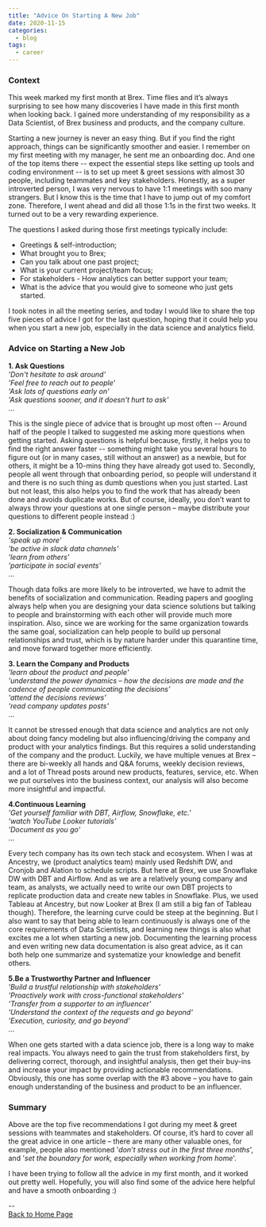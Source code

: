 ```yaml
---
title: "Advice On Starting A New Job"
date: 2020-11-15
categories:
  - blog
tags:
  - career
---
```


### Context  

This week marked my first month at Brex. Time flies and it’s always surprising to see how many discoveries I have made in this first month when looking back. I gained more understanding of my responsibility as a Data Scientist, of Brex business and products, and the company culture.

Starting a new journey is never an easy thing. But if you find the right approach, things can be significantly smoother and easier. I remember on my first meeting with my manager, he sent me an onboarding doc. And one of the top items there -- expect the essential steps like setting up tools and coding environment -- is to set up meet & greet sessions with almost 30 people, including teammates and key stakeholders. Honestly, as a super introverted person, I was very nervous to have 1:1 meetings with soo many strangers. But I know this is the time that I have to jump out of my comfort zone. Therefore, I went ahead and did all those 1:1s in the first two weeks. It turned out to be a very rewarding experience.

The questions I asked during those first meetings typically include:  
* Greetings & self-introduction;  
* What brought you to Brex;  
* Can you talk about one past project;  
* What is your current project/team focus;  
* For stakeholders - How analytics can better support your team;  
* What is the advice that you would give to someone who just gets started.  

I took notes in all the meeting series, and today I would like to share the top five pieces of advice I got for the last question, hoping that it could help you when you start a new job, especially in the data science and analytics field.

### Advice on Starting a New Job  

**1. Ask Questions**  
*'Don't hesitate to ask around'*  
*'Feel free to reach out to people'*  
*'Ask lots of questions early on'*  
*'Ask questions sooner, and it doesn't hurt to ask'*  
...  

This is the single piece of advice that is brought up most often -- Around half of the people I talked to suggested me asking more questions when getting started. Asking questions is helpful because, firstly, it helps you to find the right answer faster -- something might take you several hours to figure out (or in many cases, still without an answer) as a newbie, but for others, it might be a 10-mins thing they have already got used to. Secondly, people all went through that onboarding period, so people will understand it and there is no such thing as dumb questions when you just started. Last but not least, this also helps you to find the work that has already been done and avoids duplicate works. But of course, ideally, you don’t want to always throw your questions at one single person – maybe distribute your questions to different people instead :)

**2. Socialization & Communication**  
*'speak up more'*  
*'be active in slack data channels'*  
*'learn from others'*  
*'participate in social events'*  
...  

Though data folks are more likely to be introverted, we have to admit the benefits of socialization and communication. Reading papers and googling always help when you are designing your data science solutions but talking to people and brainstorming with each other will provide much more inspiration. Also, since we are working for the same organization towards the same goal, socialization can help people to build up personal relationships and trust, which is by nature harder under this quarantine time, and move forward together more efficiently.  

**3. Learn the Company and Products**  
*'learn about the product and people'*  
*'understand the power dynamics – how the decisions are made and the cadence of people communicating the decisions'*  
*'attend the decisions reviews'*  
*'read company updates posts'*  
...  

It cannot be stressed enough that data science and analytics are not only about doing fancy modeling but also influencing/driving the company and product with your analytics findings. But this requires a solid understanding of the company and the product. Luckily, we have multiple venues at Brex – there are bi-weekly all hands and Q&A forums, weekly decision reviews, and a lot of Thread posts around new products, features, service, etc. When we put ourselves into the business context, our analysis will also become more insightful and impactful.

**4.Continuous Learning**  
*'Get yourself familiar with DBT, Airflow, Snowflake, etc.'*  
*'watch YouTube Looker tutorials'*  
*'Document as you go'*  
...  

Every tech company has its own tech stack and ecosystem. When I was at Ancestry, we (product analytics team) mainly used Redshift DW, and Cronjob and Alation to schedule scripts. But here at Brex, we use Snowflake DW with DBT and Airflow. And as we are a relatively young company and team, as analysts, we actually need to write our own DBT projects to replicate production data and create new tables in Snowflake. Plus, we used Tableau at Ancestry, but now Looker at Brex (I am still a big fan of Tableau though). Therefore, the learning curve could be steep at the beginning. But I also want to say that being able to learn continuously is always one of the core requirements of Data Scientists, and learning new things is also what excites me a lot when starting a new job. Documenting the learning process and even writing new data documentation is also great advice, as it can both help one summarize and systematize your knowledge and benefit others.

**5.Be a Trustworthy Partner and Influencer**  
*'Build a trustful relationship with stakeholders'*  
*'Proactively work with cross-functional stakeholders'*  
*'Transfer from a supporter to an influencer'*  
*'Understand the context of the requests and go beyond'*  
*'Execution, curiosity, and go beyond'*  
...  

When one gets started with a data science job, there is a long way to make real impacts. You always need to gain the trust from stakeholders first, by delivering correct, thorough, and insightful analysis, then get their buy-ins and increase your impact by providing actionable recommendations. Obviously, this one has some overlap with the #3 above – you have to gain enough understanding of the business and product to be an influencer.


### Summary  
Above are the top five recommendations I got during my meet & greet sessions with teammates and stakeholders. Of course, it’s hard to cover all the great advice in one article – there are many other valuable ones, for example, people also mentioned '*don’t stress out in the first three months*', and '*set the boundary for work, especially when working from home*'.

I have been trying to follow all the advice in my first month, and it worked out pretty well. Hopefully, you will also find some of the advice here helpful and have a smooth onboarding :)


--  
<a href="https://yudong-94.github.io/personal-website/" title="Back to Home Page">Back to Home Page</a>
